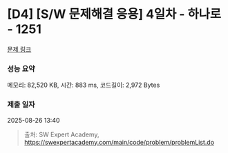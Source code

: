 # [D4] [S/W 문제해결 응용] 4일차 - 하나로 - 1251 

[문제 링크](https://swexpertacademy.com/main/code/problem/problemDetail.do?contestProbId=AV15StKqAQkCFAYD) 

### 성능 요약

메모리: 82,520 KB, 시간: 883 ms, 코드길이: 2,972 Bytes

### 제출 일자

2025-08-26 13:40



> 출처: SW Expert Academy, https://swexpertacademy.com/main/code/problem/problemList.do